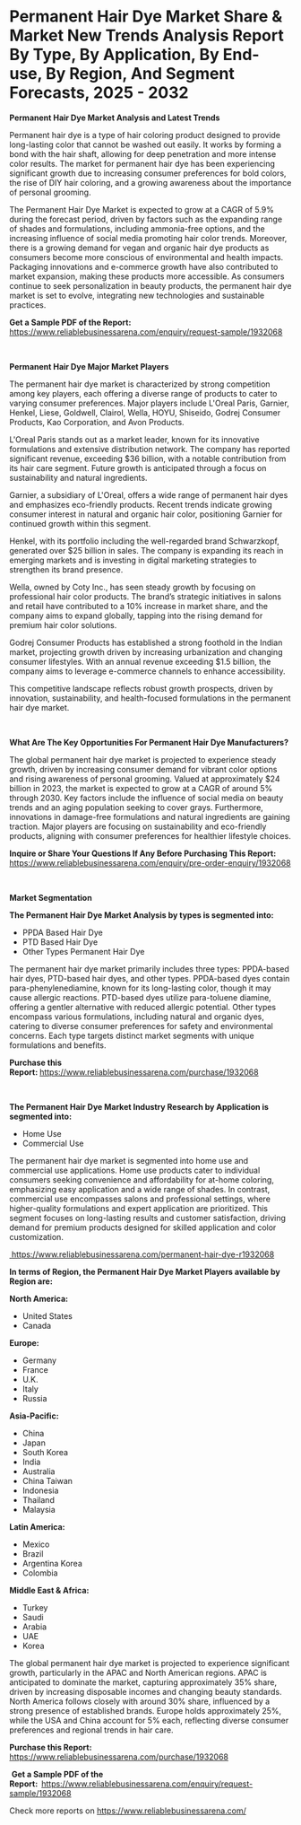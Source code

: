 <p><h1>Permanent Hair Dye Market Share & Market New Trends Analysis Report By Type, By Application, By End-use, By Region, And Segment Forecasts, 2025 - 2032</h1></p><p><strong>Permanent Hair Dye Market Analysis and Latest Trends</strong></p>
<p><p>Permanent hair dye is a type of hair coloring product designed to provide long-lasting color that cannot be washed out easily. It works by forming a bond with the hair shaft, allowing for deep penetration and more intense color results. The market for permanent hair dye has been experiencing significant growth due to increasing consumer preferences for bold colors, the rise of DIY hair coloring, and a growing awareness about the importance of personal grooming.</p><p>The Permanent Hair Dye Market is expected to grow at a CAGR of 5.9% during the forecast period, driven by factors such as the expanding range of shades and formulations, including ammonia-free options, and the increasing influence of social media promoting hair color trends. Moreover, there is a growing demand for vegan and organic hair dye products as consumers become more conscious of environmental and health impacts. Packaging innovations and e-commerce growth have also contributed to market expansion, making these products more accessible. As consumers continue to seek personalization in beauty products, the permanent hair dye market is set to evolve, integrating new technologies and sustainable practices.</p></p>
<p><strong>Get a Sample PDF of the Report:&nbsp;</strong> <a href="https://www.reliablebusinessarena.com/enquiry/request-sample/1932068?utm_campaign=3062&utm_medium=2&utm_source=Github&utm_content=ia&utm_term=04042025&utm_id=permanent-hair-dye">https://www.reliablebusinessarena.com/enquiry/request-sample/1932068</a></p>
<p>&nbsp;</p>
<p><strong>Permanent Hair Dye Major Market Players</strong></p>
<p><p>The permanent hair dye market is characterized by strong competition among key players, each offering a diverse range of products to cater to varying consumer preferences. Major players include L'Oreal Paris, Garnier, Henkel, Liese, Goldwell, Clairol, Wella, HOYU, Shiseido, Godrej Consumer Products, Kao Corporation, and Avon Products. </p><p>L'Oreal Paris stands out as a market leader, known for its innovative formulations and extensive distribution network. The company has reported significant revenue, exceeding $36 billion, with a notable contribution from its hair care segment. Future growth is anticipated through a focus on sustainability and natural ingredients.</p><p>Garnier, a subsidiary of L'Oreal, offers a wide range of permanent hair dyes and emphasizes eco-friendly products. Recent trends indicate growing consumer interest in natural and organic hair color, positioning Garnier for continued growth within this segment.</p><p>Henkel, with its portfolio including the well-regarded brand Schwarzkopf, generated over $25 billion in sales. The company is expanding its reach in emerging markets and is investing in digital marketing strategies to strengthen its brand presence.</p><p>Wella, owned by Coty Inc., has seen steady growth by focusing on professional hair color products. The brand’s strategic initiatives in salons and retail have contributed to a 10% increase in market share, and the company aims to expand globally, tapping into the rising demand for premium hair color solutions.</p><p>Godrej Consumer Products has established a strong foothold in the Indian market, projecting growth driven by increasing urbanization and changing consumer lifestyles. With an annual revenue exceeding $1.5 billion, the company aims to leverage e-commerce channels to enhance accessibility.</p><p>This competitive landscape reflects robust growth prospects, driven by innovation, sustainability, and health-focused formulations in the permanent hair dye market.</p></p>
<p>&nbsp;</p>
<p><strong>What Are The Key Opportunities For Permanent Hair Dye Manufacturers?</strong></p>
<p><p>The global permanent hair dye market is projected to experience steady growth, driven by increasing consumer demand for vibrant color options and rising awareness of personal grooming. Valued at approximately $24 billion in 2023, the market is expected to grow at a CAGR of around 5% through 2030. Key factors include the influence of social media on beauty trends and an aging population seeking to cover grays. Furthermore, innovations in damage-free formulations and natural ingredients are gaining traction. Major players are focusing on sustainability and eco-friendly products, aligning with consumer preferences for healthier lifestyle choices.</p></p>
<p><strong>Inquire or Share Your Questions If Any Before Purchasing This Report:</strong> <a href="https://www.reliablebusinessarena.com/enquiry/pre-order-enquiry/1932068?utm_campaign=3062&utm_medium=2&utm_source=Github&utm_content=ia&utm_term=04042025&utm_id=permanent-hair-dye">https://www.reliablebusinessarena.com/enquiry/pre-order-enquiry/1932068</a></p>
<p>&nbsp;</p>
<p><strong>Market Segmentation</strong></p>
<p><strong>The Permanent Hair Dye Market Analysis by types is segmented into:</strong></p>
<p><ul><li>PPDA Based Hair Dye</li><li>PTD Based Hair Dye</li><li>Other Types Permanent Hair Dye</li></ul></p>
<p><p>The permanent hair dye market primarily includes three types: PPDA-based hair dyes, PTD-based hair dyes, and other types. PPDA-based dyes contain para-phenylenediamine, known for its long-lasting color, though it may cause allergic reactions. PTD-based dyes utilize para-toluene diamine, offering a gentler alternative with reduced allergic potential. Other types encompass various formulations, including natural and organic dyes, catering to diverse consumer preferences for safety and environmental concerns. Each type targets distinct market segments with unique formulations and benefits.</p></p>
<p><strong>Purchase this Report:&nbsp;</strong><a href="https://www.reliablebusinessarena.com/purchase/1932068?utm_campaign=3062&utm_medium=2&utm_source=Github&utm_content=ia&utm_term=04042025&utm_id=permanent-hair-dye">https://www.reliablebusinessarena.com/purchase/1932068</a></p>
<p>&nbsp;</p>
<p><strong>The Permanent Hair Dye Market Industry Research by Application is segmented into:</strong></p>
<p><ul><li>Home Use</li><li>Commercial Use</li></ul></p>
<p><p>The permanent hair dye market is segmented into home use and commercial use applications. Home use products cater to individual consumers seeking convenience and affordability for at-home coloring, emphasizing easy application and a wide range of shades. In contrast, commercial use encompasses salons and professional settings, where higher-quality formulations and expert application are prioritized. This segment focuses on long-lasting results and customer satisfaction, driving demand for premium products designed for skilled application and color customization.</p></p>
<p><a href="https://www.reliablebusinessarena.com/permanent-hair-dye-r1932068?utm_campaign=3062&utm_medium=2&utm_source=Github&utm_content=ia&utm_term=04042025&utm_id=permanent-hair-dye">&nbsp;https://www.reliablebusinessarena.com/permanent-hair-dye-r1932068</a></p>
<p><strong>In terms of Region, the Permanent Hair Dye Market Players available by Region are:</strong></p>
<p>
    <p> <strong> North America: </strong>
        <ul>
            <li>United States</li>
            <li>Canada</li>
        </ul>
        </p> 
    <p> <strong> Europe: </strong>
        <ul>
            <li>Germany</li>
            <li>France</li>
            <li>U.K.</li>
            <li>Italy</li>
            <li>Russia</li>
        </ul>
        </p> 
    <p> <strong> Asia-Pacific: </strong>
        <ul>
            <li>China</li>
            <li>Japan</li>
            <li>South Korea</li>
            <li>India</li>
            <li>Australia</li>
            <li>China Taiwan</li>
            <li>Indonesia</li>
            <li>Thailand</li>
            <li>Malaysia</li>
        </ul>
        </p> 
    <p> <strong> Latin America: </strong>
        <ul>
            <li>Mexico</li>
            <li>Brazil</li>
            <li>Argentina Korea</li>
            <li>Colombia</li>
        </ul>
        </p> 
    <p> <strong> Middle East & Africa: </strong>
        <ul>
            <li>Turkey</li>
            <li>Saudi</li>
            <li>Arabia</li>
            <li>UAE</li>
            <li>Korea</li>
        </ul>
    </p>
    </p>
<p><p>The global permanent hair dye market is projected to experience significant growth, particularly in the APAC and North American regions. APAC is anticipated to dominate the market, capturing approximately 35% share, driven by increasing disposable incomes and changing beauty standards. North America follows closely with around 30% share, influenced by a strong presence of established brands. Europe holds approximately 25%, while the USA and China account for 5% each, reflecting diverse consumer preferences and regional trends in hair care.</p></p>
<p><strong>Purchase this Report: </strong><a href="https://www.reliablebusinessarena.com/purchase/1932068?utm_campaign=3062&utm_medium=2&utm_source=Github&utm_content=ia&utm_term=04042025&utm_id=permanent-hair-dye">https://www.reliablebusinessarena.com/purchase/1932068</a></p>
<p>&nbsp;<strong>Get a Sample PDF of the Report:&nbsp;&nbsp;</strong><a href="https://www.reliablebusinessarena.com/enquiry/request-sample/1932068?utm_campaign=3062&utm_medium=2&utm_source=Github&utm_content=ia&utm_term=04042025&utm_id=permanent-hair-dye">https://www.reliablebusinessarena.com/enquiry/request-sample/1932068</a></p>
<p><strong></strong></p>
<p>Check more reports on <a href="https://www.reliablebusinessarena.com/?utm_campaign=3062&utm_medium=2&utm_source=Github&utm_content=ia&utm_term=04042025&utm_id=permanent-hair-dye">https://www.reliablebusinessarena.com/</a></p>